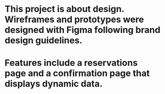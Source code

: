 # This project is about design. Wireframes and prototypes were designed with Figma following brand design guidelines.
# Features include a reservations page and a confirmation page that displays dynamic data.
